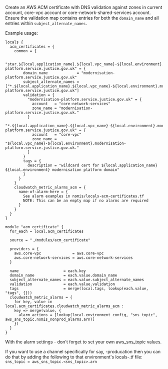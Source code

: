 Create an AWS ACM certificate with DNS validation against zones in current
account, core-vpc account or core-network-shared-services account. Ensure
the validation map contains entries for both the `domain_name` and all
entries within `subject_alternate_names`.

Example usage:

```
locals {
  acm_certificates = {
    common = {

      "star.${local.application_name}.${local.vpc_name}-${local.environment}.modernisation-platform.service.justice.gov.uk" = {
        domain_name             = "modernisation-platform.service.justice.gov.uk"
        subject_alternate_names = ["*.${local.application_name}.${local.vpc_name}-${local.environment}.modernisation-platform.service.justice.gov.uk"]
        validation = {
          "modernisation-platform.service.justice.gov.uk" = {
            account   = "core-network-services"
            zone_name = "modernisation-platform.service.justice.gov.uk."
          }
          "*.${local.application_name}.${local.vpc_name}-${local.environment}.modernisation-platform.service.justice.gov.uk" = {
            account   = "core-vpc"
            zone_name = "${local.vpc_name}-${local.environment}.modernisation-platform.service.justice.gov.uk."
          }
        }
        tags = {
          description = "wildcard cert for ${local.application_name} ${local.environment} modernisation platform domain"
        }
      }
    }
    cloudwatch_metric_alarms_acm = {
      name-of-alarm-here = {
        See alarm examples in nomis/locals-acm-certificates.tf
        NOTE: This can be an empty map if no alarms are required
      }
    }
  }
}

module "acm_certificate" {
  for_each = local.acm_certificates

  source = "./modules/acm_certificate"

  providers = {
    aws.core-vpc              = aws.core-vpc
    aws.core-network-services = aws.core-network-services
  }

  name                    = each.key
  domain_name             = each.value.domain_name
  subject_alternate_names = each.value.subject_alternate_names
  validation              = each.value.validation
  tags                    = merge(local.tags, lookup(each.value, "tags", {}))
  cloudwatch_metric_alarms = {
    for key, value in local.acm_certificates.cloudwatch_metric_alarms_acm :
    key => merge(value, {
      alarm_actions = [lookup(local.environment_config, "sns_topic", aws_sns_topic.nomis_nonprod_alarms.arn)]
    })
  }
}
```

With the alarm settings - don't forget to set your own aws_sns_topic values.

If you want to use a channel specifically for say, <environment>-producation then you can do that by adding the following to that environment's locals-<environment>.tf file: `sns_topic = aws_sns_topic.<sns_topic>.arn`